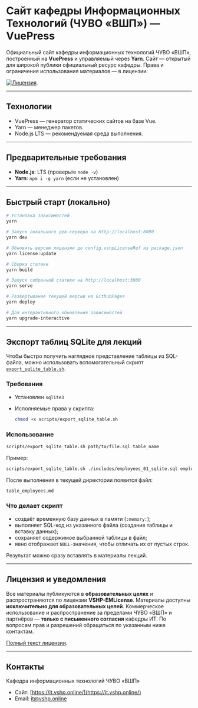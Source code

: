 # Сайт кафедры Информационных Технологий (ЧУВО «ВШП») — VuePress

Официальный сайт кафедры информационных технологий ЧУВО «ВШП», построенный на **VuePress** и управляемый через **Yarn**. Сайт — открытый для широкой публики официальный ресурс кафедры. Права и ограничения использования материалов — в лицензии:

[![Лицензия](https://flat.badgen.net/static/Лицензия/VSHP-EMLicense/781F18)](https://github.com/vshp-online/VSHP-EMLicense/blob/main/LICENSE.md).

---

## Технологии

- VuePress — генератор статических сайтов на базе Vue.
- Yarn — менеджер пакетов.
- Node.js LTS — рекомендуемая среда выполнения.

---

## Предварительные требования

- **Node.js**: LTS (проверьте `node -v`)
- **Yarn**: `npm i -g yarn` (если не установлен)

---

## Быстрый старт (локально)

```bash
# Установка зависимостей
yarn

# Запуск локального дев-сервера на http://localhost:8080
yarn dev

# Обновить версию лицензии до config.vshpLicenseRef из package.json
yarn license:update

# Сборка статики
yarn build

# Запуск собранной статики на http://localhost:3000
yarn serve

# Развертывание текущей версии на GithubPages
yarn deploy

# Для интерактивного обновления зависимостей
yarn upgrade-interactive
```

---

## Экспорт таблиц SQLite для лекций

Чтобы быстро получить наглядное представление таблицы из SQL-файла, можно использовать вспомогательный скрипт [`export_sqlite_table.sh`](./scripts/export_sqlite_table.sh).

### Требования

- Установлен `sqlite3`
- Исполняемые права у скрипта:

  ```bash
  chmod +x scripts/export_sqlite_table.sh
  ```

### Использование

```bash
scripts/export_sqlite_table.sh path/to/file.sql table_name
```

Пример:

```bash
scripts/export_sqlite_table.sh ./includes/employees_01_sqlite.sql employees
```

После выполнения в текущей директории появится файл:

```txt
table_employees.md
```

### Что делает скрипт

- создаёт временную базу данных в памяти (`:memory:`);
- выполняет SQL-код из указанного файла (создание таблицы и вставку данных);
- сохраняет содержимое выбранной таблицы в файл;
- явно отображает `NULL`-значения, чтобы отличать их от пустых строк.

Результат можно сразу вставлять в материалы лекций.

---

## Лицензия и уведомления

Все материалы публикуются в **образовательных целях** и распространяются по лицензии **VSHP-EMLicense**. Материалы доступны **исключительно для образовательных целей**. Коммерческое использование и распространение за пределами ЧУВО «ВШП» и партнёров — **только с письменного согласия** кафедры ИТ. По вопросам прав и разрешений обращаться по указанным ниже контактам.

[Полный текст лицензии](https://github.com/vshp-online/VSHP-EMLicense/blob/main/LICENSE.md).

---

## Контакты

Кафедра информационных технологий ЧУВО «ВШП»

- Сайт: [https://it.vshp.online/](https://it.vshp.online/)
- Email: [it@vshp.online](mailto:it@vshp.online)
